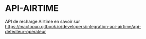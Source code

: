 # API-AIRTIME
API de recharge Airtime  en savoir sur https://mactopup.gitbook.io/developers/integration-api-airtime/api-detecteur-operateur
